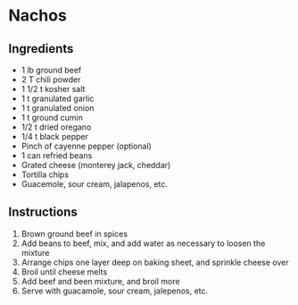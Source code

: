 # Nachos

## Ingredients

* 1 lb ground beef
* 2 T chili powder
* 1 1/2 t kosher salt
* 1 t granulated garlic
* 1 t granulated onion
* 1 t ground cumin
* 1/2 t dried oregano
* 1/4 t black pepper
* Pinch of cayenne pepper (optional)
* 1 can refried beans
* Grated cheese (monterey jack, cheddar)
* Tortilla chips
* Guacemole, sour cream, jalapenos, etc.

## Instructions

1. Brown ground beef in spices
2. Add beans to beef, mix, and add water as necessary to loosen the mixture
3. Arrange chips one layer deep on baking sheet, and sprinkle cheese over
4. Broil until cheese melts
5. Add beef and been mixture, and broil more
6. Serve with guacamole, sour cream, jalepenos, etc.
